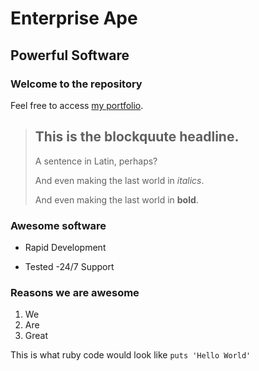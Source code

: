 Enterprise Ape
==============

Powerful Software
-----------------

### Welcome to the repository

Feel free to access [my portfolio](http://github.com/jbrown296).

> ## This is the blockquute headline.
>
> A sentence in Latin, perhaps?
>
> And even making the last world in *italics*.
>
> And even making the last world in **bold**.

### Awesome software
* Rapid Development
+ Tested
-24/7 Support

### Reasons we are awesome
1. We
2. Are
3. Great

This is what ruby code would look like `puts 'Hello World'`